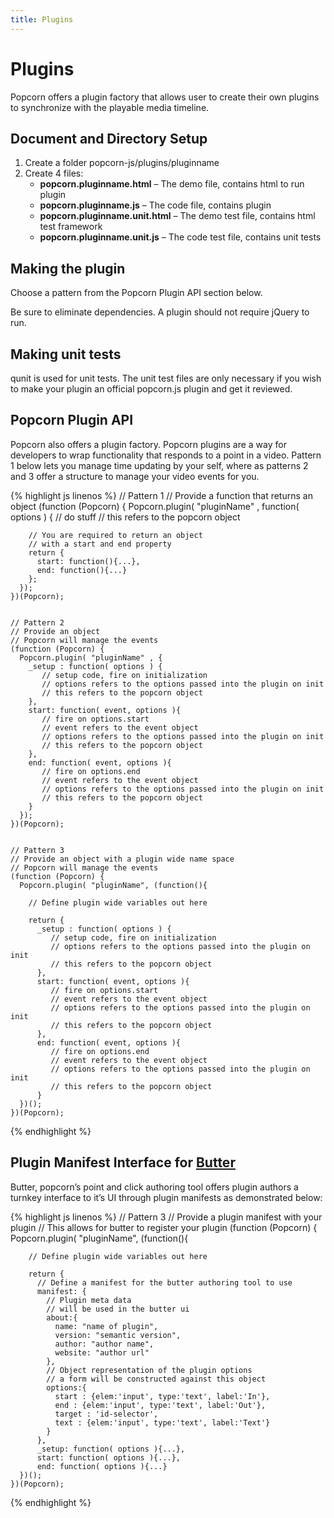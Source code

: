 ```yaml
---
title: Plugins
---
```


# Plugins #

Popcorn offers a plugin factory that allows user to create their own plugins to synchronize with the playable media timeline.

## Document and Directory Setup ##

1. Create a folder popcorn-js/plugins/pluginname
2. Create 4 files:
    * **popcorn.pluginname.html** – The demo file, contains html to run plugin
    * **popcorn.pluginname.js** – The code file, contains plugin
    * **popcorn.pluginname.unit.html** – The demo test file, contains html test framework
    * **popcorn.pluginname.unit.js** – The code test file, contains unit tests

## Making the plugin ##

Choose a pattern from the Popcorn Plugin API section below.

Be sure to eliminate dependencies. A plugin should not require jQuery to run.

## Making unit tests ##

qunit is used for unit tests. The unit test files are only necessary if you wish to make your plugin an official popcorn.js plugin and get it reviewed.

## Popcorn Plugin API ##

Popcorn also offers a plugin factory. Popcorn plugins are a way for developers to wrap functionality that responds to a point in a video. Pattern 1 below lets you manage time updating by your self, where as patterns 2 and 3 offer a structure to manage your video events for you.

{% highlight js linenos %}
    // Pattern 1
    // Provide a function that returns an object
    (function (Popcorn) {
      Popcorn.plugin( "pluginName" , function( options ) {
        // do stuff
        // this refers to the popcorn object

        // You are required to return an object
        // with a start and end property
        return {
          start: function(){...},
          end: function(){...}
        };
      });
    })(Popcorn);


    // Pattern 2
    // Provide an object
    // Popcorn will manage the events
    (function (Popcorn) {
      Popcorn.plugin( "pluginName" , {
        _setup : function( options ) {
           // setup code, fire on initialization
           // options refers to the options passed into the plugin on init
           // this refers to the popcorn object
        },
        start: function( event, options ){
           // fire on options.start
           // event refers to the event object
           // options refers to the options passed into the plugin on init
           // this refers to the popcorn object
        },
        end: function( event, options ){
           // fire on options.end
           // event refers to the event object
           // options refers to the options passed into the plugin on init
           // this refers to the popcorn object
        }
      });
    })(Popcorn);


    // Pattern 3
    // Provide an object with a plugin wide name space
    // Popcorn will manage the events
    (function (Popcorn) {
      Popcorn.plugin( "pluginName", (function(){
      
        // Define plugin wide variables out here
        
        return {
          _setup : function( options ) {
             // setup code, fire on initialization
             // options refers to the options passed into the plugin on init
             // this refers to the popcorn object
          },
          start: function( event, options ){
             // fire on options.start
             // event refers to the event object
             // options refers to the options passed into the plugin on init
             // this refers to the popcorn object
          },
          end: function( event, options ){
             // fire on options.end
             // event refers to the event object
             // options refers to the options passed into the plugin on init
             // this refers to the popcorn object
          }
      })();
    })(Popcorn);
{% endhighlight %}

## Plugin Manifest Interface for [Butter](http://mozillapopcorn.org/popcorn-maker/) ##

Butter, popcorn’s point and click authoring tool offers plugin authors a turnkey interface to it’s UI through plugin manifests as demonstrated below:

{% highlight js linenos %}
    // Pattern 3
    // Provide a plugin manifest with your plugin
    // This allows for butter to register your plugin
    (function (Popcorn) {
      Popcorn.plugin( "pluginName", (function(){
      
        // Define plugin wide variables out here
       
        return {
          // Define a manifest for the butter authoring tool to use
          manifest: {
            // Plugin meta data
            // will be used in the butter ui
            about:{
              name: "name of plugin",
              version: "semantic version",
              author: "author name",
              website: "author url"
            },
            // Object representation of the plugin options
            // a form will be constructed against this object
            options:{
              start : {elem:'input', type:'text', label:'In'},
              end : {elem:'input', type:'text', label:'Out'},
              target : 'id-selector',
              text : {elem:'input', type:'text', label:'Text'}
            }
          },
          _setup: function( options ){...},
          start: function( options ){...},
          end: function( options ){...}
      })();
    })(Popcorn);
{% endhighlight %}
